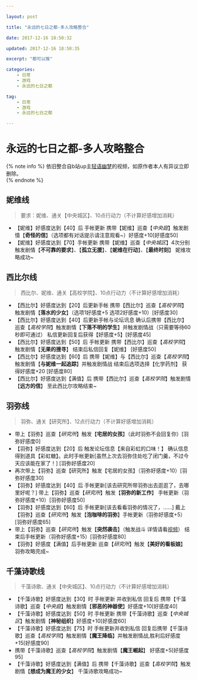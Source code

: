 ```yaml
---

layout: post

title: "永远的七日之都-多人攻略整合"

date: 2017-12-16 18:50:32

updated: 2017-12-16 18:50:35

excerpt: "都可以推"

categories: 
	- 日常
	- 游戏
	- 永远的七日之都

tag: 
	- 日常
	- 游戏
	- 永远的七日之都

---
```




# 永远的七日之都-多人攻略整合

{% note info %}
依旧整合自b站up主[轻语幽梦](http://space.bilibili.com/9244025/#/)的视频，如原作者本人有异议立即删除。        
{% endnote %}

## 妮维线       

> 要求：妮维、通关【中央城区】、10点行动力（不计算好感增加消耗）      

- 【妮维】好感度达到【40】后 手帐更新 携带【妮维】巡查【*中央庭*】触发剧情【**奇怪的信**】（选项都有对话提示请注意观看~）好感度+10[好感度50]        
- 【妮维】好感度达到【70】手帐更新 携带【妮维】巡查【*中央城区*】4次分别触发剧情【**不可靠的要求**】、【**孤立无援**】、【**妮维在行动**】、【**最终时刻**】 妮维攻略成功~      

## 西比尔线        

> 西比尔、妮维、通关【高校学院】、10点行动力（不计算好感增加消耗）     

- 【西比尔】好感度达到【20】后更新手帐 携带【西比尔】巡查【*高校学院*】触发剧情【**落水的少女**】（选项1好感度+5 选项2好感度+10）[好感度30]       
- 【西比尔】好感度达到【40】后更新手帐与论坛讯息 确认后携带【西比尔】巡查【*高校学院*】触发剧情【**下落不明的学生**】并触发剧情战（只需要等待60秒即可通过） 私信更新回复后获得【好感度+5】[好感度45]        
- 【西比尔】好感度达到【50】后 手帐更新 携带【西比尔】巡查【*高校学院*】触发剧情【**无果的搜寻**】 结束后私信回复【妮维】 [好感度50]     
- 【西比尔】好感度达到【60】后  携带【妮维】与【西比尔】巡查【*高校学院*】触发剧情【**与妮维一起追踪**】并触发剧情战 结束后选项选择【化学药剂】 获得好感度+20 [好感度80]     
- 【西比尔】好感度达到【满值】后 携带【西比尔】巡查【*高校学院*】触发剧情【**远方的信**】 至此西比尔攻略结束~        

## 羽弥线     

> 羽弥、通关【研究所】、12点行动力（不计算好感增加消耗）      

- 带上【羽弥】巡查【*研究所*】触发【**宅居的女孩**】（此时羽弥不会回复你）[羽弥好感度0]     
- 【羽弥】好感度达到【20】后 触发论坛信息【来自彩虹的口味！】 确认信息得到道具【彩虹糖】。此时手帐更新[虽然上次去羽弥住处吃了闭门羹，不过今天应该能在家了！] [羽弥好感度20]      
- 再次带上【羽弥】巡查【研究所】触发【宅居的女孩】（羽弥好感度+10）[羽弥好感度30]       
- 【羽弥】好感度达到【40】后 手帐更新[该去研究所带羽弥出去逛逛了，去哪里好呢？] 带上【羽弥】巡查【*研究所*】触发【**羽弥的新工作**】 手帐更新（羽弥好感度+10）[羽弥好感度50]       
- 【羽弥】好感度达到【60】后 手帐更新[该去看看羽弥的情况了，......] 戴上【羽弥】巡查【*研究所*】触发【**泡咖啡的羽弥**】手帐更新（羽弥好感度+5）[羽弥好感度65]        
- 带上【羽弥】巡查【*研究所*】触发【**突然袭击**】（触发战斗 详情请看[视频](https://www.bilibili.com/video/av17115072/)） 结束后手帐更新（羽弥好感度+15）[羽弥好感度80]     
- 【羽弥】好感度【满值】后手帐更新 巡查【*研究所*】触发【**美好的看板娘**】 羽弥攻略完成~       

## 千藻诗歌线       

> 千藻诗歌、通关【中央城区】、10点行动力（不计算好感增加消耗）       

- 【千藻诗歌】好感度达到【30】时 手帐更新 并收到私信 回复后 携带【千藻诗歌】巡查【*中央庭*】触发剧情【**邪恶的神器使**】好感度+10[好感度40]        
- 【千藻诗歌】好感度达到【50】时 手帐更新 携带【千藻诗歌】巡查【*中央城区*】触发剧情【**神秘组织**】好感度+10[好感度60]     
- 【千藻诗歌】好感度达到【75】时 手帐更新并收到私信 回复后携带【千藻诗歌】巡查【*高校学院*】触发剧情【**魔王降临**】并触发剧情战,胜利后好感度+15[好感度90]     
- 携带【千藻诗歌】巡查【*高校学院*】触发剧情【**魔王崛起**】 好感度+5[好感度95]       
- 【千藻诗歌】好感度达到【满值】后 携带【千藻诗歌】巡查【*高校学院*】触发剧情【**想成为魔王的少女**】 千藻诗歌攻略成功~     